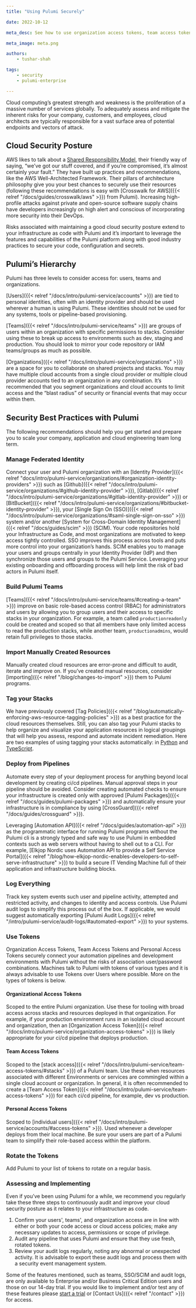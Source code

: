 ```yaml
---
title: "Using Pulumi Securely"

date: 2022-10-12

meta_desc: See how to use organization access tokens, team access tokens, teams and managed federated identities to make your Pulumi usage more secure.

meta_image: meta.png

authors:
    - tushar-shah

tags:
    - security
    - pulumi-enterprise

---
```


Cloud computing’s greatest strength and weakness is the proliferation of a massive number of services globally. To adequately assess and mitigate the inherent risks for your company, customers, and employees, cloud architects are typically responsible for a vast surface area of potential endpoints and vectors of attack.

<!--more-->

## Cloud Security Posture

AWS likes to talk about a [Shared Responsibility Model](https://aws.amazon.com/compliance/shared-responsibility-model/), their friendly way of saying, “we’ve got our stuff covered, and if you’re compromised, it’s almost certainly your fault.”  They have built up practices and recommendations, like the AWS Well-Architected Framework. Their pillars of architecture philosophy give you your best chances to securely use their resources (following these recommendations is easy with [Crosswalk for AWS]({{< relref "/docs/guides/crosswalk/aws" >}}) from Pulumi). Increasing high-profile attacks against private and open-source software supply chains have developers increasingly on high alert and conscious of incorporating more security into their DevOps.

Risks associated with maintaining a good cloud security posture extend to your infrastructure as code with Pulumi and it’s important to leverage the features and capabilities of the Pulumi platform along with good industry practices to secure your code, configuration and secrets.

## Pulumi’s Hierarchy

Pulumi has three levels to consider access for: users, teams and organizations.

[Users]({{< relref "/docs/intro/pulumi-service/accounts" >}}) are tied to personal identities, often with an identity provider and should be used wherever a human is using Pulumi.  These identities should not be used for any systems, tools or pipeline-based provisioning.

[Teams]({{< relref "/docs/intro/pulumi-service/teams" >}}) are groups of users within an organization with specific permissions to stacks.  Consider using these to break up access to environments such as dev, staging and production.  You should look to mirror your code repository or IAM teams/groups as much as possible.

[Organizations]({{< relref "/docs/intro/pulumi-service/organizations" >}}) are a space for you to collaborate on shared projects and stacks.  You may have multiple cloud accounts from a single cloud provider or multiple cloud provider accounts tied to an organization in any combination.  It’s recommended that you segment organizations and cloud accounts to limit access and the “blast radius” of security or financial events that may occur within them.

## Security Best Practices with Pulumi

The following recommendations should help you get started and prepare you to scale your company, application and cloud engineering team long term.

### Manage Federated Identity

Connect your user and Pulumi organization with an [Identity Provider]({{< relref "docs/intro/pulumi-service/organizations/#organization-identity-providers" >}}) such as [Github]({{< relref "/docs/intro/pulumi-service/organizations/#github-identity-provider" >}}), [Gitlab]({{< relref "/docs/intro/pulumi-service/organizations/#gitlab-identity-provider" >}}) or [BitBucket]({{< relref "/docs/intro/pulumi-service/organizations/#bitbucket-identity-provider" >}}), your [Single Sign On (SSO)]({{< relref "/docs/intro/pulumi-service/organizations/#saml-single-sign-on-sso" >}}) system and/or another [System for Cross-Domain Identity Management]({{< relref "/docs/guides/scim" >}}) (SCIM).  Your code repositories hold your Infrastructure as Code, and most organizations are motivated to keep access tightly controlled.  SSO improves this process across tools and puts more control into your organization’s hands.  SCIM enables you to manage your users and groups centrally in your Identity Provider (IdP) and then synchronize those users and groups to the Pulumi Service.  Leveraging your existing onboarding and offboarding process will help limit the risk of bad actors in Pulumi itself.

### Build Pulumi Teams

[Teams]({{< relref "/docs/intro/pulumi-service/teams/#creating-a-team" >}}) improve on basic role-based access control (RBAC) for administrators and users by allowing you to group users and their access to specific stacks in your organization.  For example, a team called `productionreadonly` could be created and scoped so that all members have only limited access to read the production stacks, while another team, `productionadmins`, would retain full privileges to those stacks.

### Import Manually Created Resources

Manually created cloud resources are error-prone and difficult to audit, iterate and improve on.  If you’ve created manual resources, consider [importing]({{< relref "/blog/changes-to-import" >}}) them to Pulumi programs.

### Tag your Stacks

We have previously covered [Tag Policies]({{< relref "/blog/automatically-enforcing-aws-resource-tagging-policies" >}}) as a best practice for the cloud resources themselves. Still, you can also tag your Pulumi stacks to help organize and visualize your application resources in logical groupings that will help you assess, respond and automate incident remediation. Here are two examples of using tagging your stacks automatically: in [Python](https://github.com/pulumi/examples/blob/master/aws-py-stackreference/team/__main__.py#L8-L13) and [TypeScript](https://github.com/pulumi/examples/blob/master/aws-ts-stackreference/team/index.ts#L17-L22).

### Deploy from Pipelines

Automate every step of your deployment process for anything beyond local development by creating ci/cd pipelines. Manual approval steps in your pipeline should be avoided. Consider creating automated checks to ensure your infrastructure is created only with approved [Pulumi Packages]({{< relref "/docs/guides/pulumi-packages" >}}) and automatically ensure your infrastructure is in compliance by using [CrossGuard]({{< relref "/docs/guides/crossguard" >}}).

Leveraging [Automation API]({{< relref "/docs/guides/automation-api" >}}) as the programmatic interface for running Pulumi programs without the Pulumi cli is a strongly typed and safe way to use Pulumi in embedded contexts such as web servers without having to shell out to a CLI. For example, [Elkjop Nordic uses Automation API to provide a Self Service Portal]({{< relref "/blog/how-elkjop-nordic-enables-developers-to-self-serve-infrastructure" >}}) to build a secure IT Vending Machine full of their application and infrastructure building blocks.

### Log Everything

Track key system events such user and pipeline activity, attempted and restricted activity, and changes to identity and access controls. Use Pulumi audit logs to simplify this process out of the box.  If applicable, we would suggest automatically exporting [Pulumi Audit Logs]({{< relref "/intro/pulumi-service/audit-logs/#automated-export" >}}) to your systems.

### Use Tokens

Organization Access Tokens, Team Access Tokens and Personal Access Tokens securely connect your automation pipelines and development environments with Pulumi without the risks of association user/password combinations.  Machines talk to Pulumi with tokens of various types and it is always advisable to use Tokens over Users where possible. More on the types of tokens is below.

#### Organizational Access Tokens

Scoped to the entire Pulumi organization.  Use these for tooling with broad access across stacks and resources deployed in that organization.  For example, if your production environment runs in an isolated cloud account and organization, then an [Organization Access Token]({{< relref "/docs/intro/pulumi-service/organization-access-tokens" >}}) is likely appropriate for your ci/cd pipeline that deploys production.

#### Team Access Tokens

Scoped to the [stack access]({{< relref "/docs/intro/pulumi-service/team-access-tokens/#stacks" >}}) of a Pulumi team.  Use these when resources associated with different Environments or services are commingled within a single cloud account or organization.  In general, it is often recommended to create a [Team Access Token]({{< relref "/docs/intro/pulumi-service/team-access-tokens" >}}) for each ci/cd pipeline, for example, dev vs production.

#### Personal Access Tokens

Scoped to [individual users]({{< relref "/docs/intro/pulumi-service/accounts/#access-tokens" >}}). Used whenever a developer deploys from their local machine.  Be sure your users are part of a Pulumi team to simplify their role-based access within the platform.

### Rotate the Tokens

Add Pulumi to your list of tokens to rotate on a regular basis.

### Assessing and Implementing

Even if you’ve been using Pulumi for a while, we recommend you regularly take these three steps to continuously audit and improve your cloud security posture as it relates to your infrastructure as code.

1. Confirm your users', teams', and organization access are in line with either or both your code access or cloud access policies; make any necessary updates to access, permissions or scope of privilege.
1. Audit any pipeline that uses Pulumi and ensure that they use fresh, rotated tokens.
1. Review your audit logs regularly, noting any abnormal or unexpected activity. It is advisable to export these audit logs and process them with a security event management system.

Some of the features mentioned, such as teams, SSO/SCIM and audit logs, are only available to Enterprise and/or Business Critical Edition users and those on our 14-day trial. If you would like to implement and/or test any of these features please [start a trial](https://app.pulumi.com/site/trial) or [Contact Us]({{< relref "/contact" >}}) for access.
